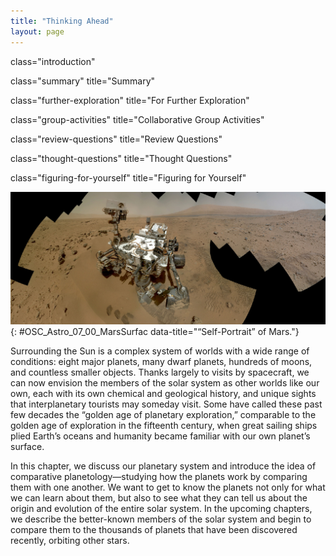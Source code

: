 ```yaml
---
title: "Thinking Ahead"
layout: page
---
```



<cnx-pi data-type="cnx.flag.introduction"> class="introduction" </cnx-pi>

<cnx-pi data-type="cnx.eoc">class="summary" title="Summary"</cnx-pi>

<cnx-pi data-type="cnx.eoc">class="further-exploration" title="For Further Exploration"</cnx-pi>

<cnx-pi data-type="cnx.eoc">class="group-activities" title="Collaborative Group Activities"</cnx-pi>

<cnx-pi data-type="cnx.eoc">class="review-questions" title="Review Questions"</cnx-pi>

<cnx-pi data-type="cnx.eoc">class="thought-questions" title="Thought Questions"</cnx-pi>

<cnx-pi data-type="cnx.eoc">class="figuring-for-yourself" title="Figuring for Yourself"</cnx-pi>

 ![Image of the Curiosity Rover on the Martain surface. In this composite photograph we see the rover perched on the rusty-red Martian soil, with a series of hills and a dusty colored sky in the background. The outline of this image is jagged due to the effects of combining the individual frames into a single montage.](../resources/OSC_Astro_07_00_MarsSurfac.jpg "This picture was taken by the Curiosity Rover on Mars in 2012. The image is reconstructed digitally from 55 different images taken by a camera on the rover&#x2019;s extended mast, so that the many positions of the mast (which acted like a selfie stick) are edited out. (credit: modification of work by NASA/JPL-Caltech/MSSS)"){: #OSC_Astro_07_00_MarsSurfac data-title="&#x201C;Self-Portrait&#x201D; of Mars."}

Surrounding the Sun is a complex system of worlds with a wide range of conditions: eight major planets, many dwarf planets, hundreds of moons, and countless smaller objects. Thanks largely to visits by spacecraft, we can now envision the members of the solar system as other worlds like our own, each with its own chemical and geological history, and unique sights that interplanetary tourists may someday visit. Some have called these past few decades the “golden age of planetary exploration,” comparable to the golden age of exploration in the fifteenth century, when great sailing ships plied Earth’s oceans and humanity became familiar with our own planet’s surface.

In this chapter, we discuss our planetary system and introduce the idea of comparative planetology—studying how the planets work by comparing them with one another. We want to get to know the planets not only for what we can learn about them, but also to see what they can tell us about the origin and evolution of the entire solar system. In the upcoming chapters, we describe the better-known members of the solar system and begin to compare them to the thousands of planets that have been discovered recently, orbiting other stars.

